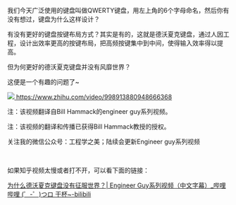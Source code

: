 <p>我们今天广泛使用的键盘叫做QWERTY键盘，用左上角的6个字母命名，然后你有没有想过，键盘为什么这样设计？</p><p>有没有更好的键盘按键布局方式？其实是有的，这就是德沃夏克键盘，通过人因工程，设计出效率更高的按键布局，把高频按键集中到中间，使得输入效率得以提高。</p><p>但为何更好的德沃夏克键盘并没有风靡世界？</p><p>这便是一个有趣的问题了~</p><a class="video-box" href="http://link.zhihu.com/?target=https%3A//www.zhihu.com/video/998913880948666368" target="_blank" data-video-id="" data-video-playable="true" data-name="" data-poster="https://pic4.zhimg.com/v2-e16c4d2d64c99092fe9e85b2b9982ed5.jpg" data-lens-id="998913880948666368">              <img class="thumbnail" src="https://pic4.zhimg.com/v2-e16c4d2d64c99092fe9e85b2b9982ed5.jpg">              <span class="content">                <span class="title"><span class="z-ico-extern-gray"></span><span class="z-ico-extern-blue"></span></span>                <span class="url"><span class="z-ico-video"></span>https://www.zhihu.com/video/998913880948666368</span>              </span>            </a>            <p>注：该视频翻译自Bill Hammack的engineer guy系列视频。</p><p>注：该视频的翻译和传播已获得Bill Hammack教授的授权。</p><p>关注我的微信公众号：工程学之美；陆续会更新Engineer guy系列视频</p><p><br></p><p>如果知乎视频太慢或者打不开，可以看下面的链接：</p><p><a href="http://link.zhihu.com/?target=https%3A//www.bilibili.com/video/av25941503" class=" wrap external" target="_blank" rel="nofollow noreferrer">为什么德沃夏克键盘没有征服世界？| Engineer Guy系列视频（中文字幕）_哔哩哔哩 (゜-゜)つロ 干杯~-bilibili</a></p>